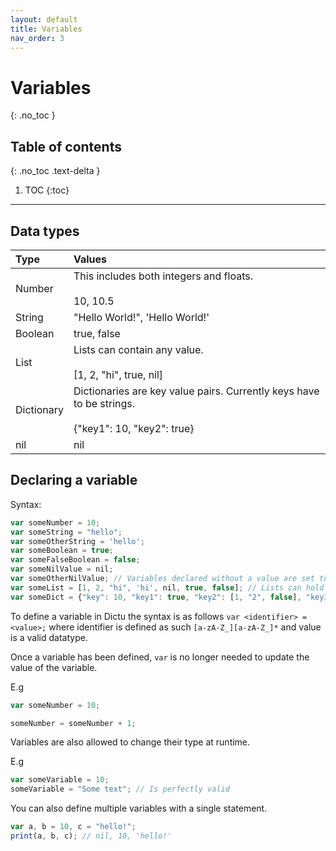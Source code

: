 ```yaml
---
layout: default
title: Variables
nav_order: 3
---
```


# Variables
{: .no_toc }

## Table of contents
{: .no_toc .text-delta }

1. TOC
{:toc}

---
## Data types

| Type         | Values                                                                                                    |
|:-------------|:----------------------------------------------------------------------------------------------------------|
| Number       | This includes both integers and floats. <br/><br/>10, 10.5                                                |
| String       | "Hello World!", 'Hello World!'                                                                            |
| Boolean      | true, false                                                                                               |
| List         | Lists can contain any value. <br/><br/>[1, 2, "hi", true, nil]                                            |
| Dictionary   | Dictionaries are key value pairs. Currently keys have to be strings. <br/><br/>{"key1": 10, "key2": true} |
| nil          | nil                                                                                                       |

## Declaring a variable

Syntax:
```js
var someNumber = 10;
var someString = "hello";
var someOtherString = 'hello';
var someBoolean = true;
var someFalseBoolean = false;
var someNilValue = nil;
var someOtherNilValue; // Variables declared without a value are set to nil
var someList = [1, 2, "hi", 'hi', nil, true, false]; // Lists can hold any value
var someDict = {"key": 10, "key1": true, "key2": [1, "2", false], "key3": {"1": 2}}; // Dictionaries must have a string key, but can hold any value
```


To define a variable in Dictu the syntax is as follows `var <identifier> = <value>;` where identifier
is defined as such `[a-zA-Z_][a-zA-Z_]*` and value is a valid datatype.

Once a variable has been defined, `var` is no longer needed to update the value of the variable.

E.g
```js
var someNumber = 10;

someNumber = someNumber + 1;
```

Variables are also allowed to change their type at runtime.

E.g
```js
var someVariable = 10;
someVariable = "Some text"; // Is perfectly valid
```

You can also define multiple variables with a single statement.

```js
var a, b = 10, c = "hello!";
print(a, b, c); // nil, 10, 'hello!'
```
